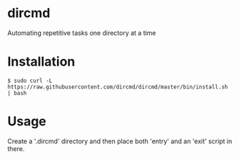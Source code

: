 # dircmd
Automating repetitive tasks one directory at a time

# Installation

    $ sudo curl -L https://raw.githubusercontent.com/dircmd/dircmd/master/bin/install.sh | bash

# Usage

Create a '.dircmd' directory and then place both 'entry' and an 'exit' script in there.
